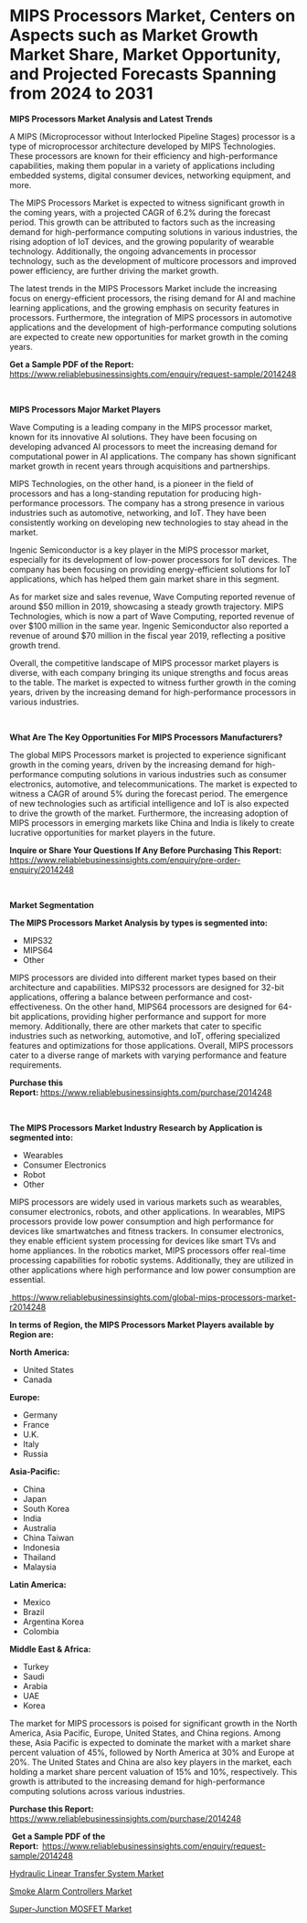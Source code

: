 <p><h1>MIPS Processors Market, Centers on Aspects such as Market Growth Market Share, Market Opportunity, and Projected Forecasts Spanning from 2024 to 2031</h1></p><p><strong>MIPS Processors Market Analysis and Latest Trends</strong></p>
<p><p>A MIPS (Microprocessor without Interlocked Pipeline Stages) processor is a type of microprocessor architecture developed by MIPS Technologies. These processors are known for their efficiency and high-performance capabilities, making them popular in a variety of applications including embedded systems, digital consumer devices, networking equipment, and more.</p><p>The MIPS Processors Market is expected to witness significant growth in the coming years, with a projected CAGR of 6.2% during the forecast period. This growth can be attributed to factors such as the increasing demand for high-performance computing solutions in various industries, the rising adoption of IoT devices, and the growing popularity of wearable technology. Additionally, the ongoing advancements in processor technology, such as the development of multicore processors and improved power efficiency, are further driving the market growth.</p><p>The latest trends in the MIPS Processors Market include the increasing focus on energy-efficient processors, the rising demand for AI and machine learning applications, and the growing emphasis on security features in processors. Furthermore, the integration of MIPS processors in automotive applications and the development of high-performance computing solutions are expected to create new opportunities for market growth in the coming years.</p></p>
<p><strong>Get a Sample PDF of the Report:&nbsp;</strong> <a href="https://www.reliablebusinessinsights.com/enquiry/request-sample/2014248">https://www.reliablebusinessinsights.com/enquiry/request-sample/2014248</a></p>
<p>&nbsp;</p>
<p><strong>MIPS Processors Major Market Players</strong></p>
<p><p>Wave Computing is a leading company in the MIPS processor market, known for its innovative AI solutions. They have been focusing on developing advanced AI processors to meet the increasing demand for computational power in AI applications. The company has shown significant market growth in recent years through acquisitions and partnerships. </p><p>MIPS Technologies, on the other hand, is a pioneer in the field of processors and has a long-standing reputation for producing high-performance processors. The company has a strong presence in various industries such as automotive, networking, and IoT. They have been consistently working on developing new technologies to stay ahead in the market.</p><p>Ingenic Semiconductor is a key player in the MIPS processor market, especially for its development of low-power processors for IoT devices. The company has been focusing on providing energy-efficient solutions for IoT applications, which has helped them gain market share in this segment.</p><p>As for market size and sales revenue, Wave Computing reported revenue of around $50 million in 2019, showcasing a steady growth trajectory. MIPS Technologies, which is now a part of Wave Computing, reported revenue of over $100 million in the same year. Ingenic Semiconductor also reported a revenue of around $70 million in the fiscal year 2019, reflecting a positive growth trend.</p><p>Overall, the competitive landscape of MIPS processor market players is diverse, with each company bringing its unique strengths and focus areas to the table. The market is expected to witness further growth in the coming years, driven by the increasing demand for high-performance processors in various industries.</p></p>
<p>&nbsp;</p>
<p><strong>What Are The Key Opportunities For MIPS Processors Manufacturers?</strong></p>
<p><p>The global MIPS Processors market is projected to experience significant growth in the coming years, driven by the increasing demand for high-performance computing solutions in various industries such as consumer electronics, automotive, and telecommunications. The market is expected to witness a CAGR of around 5% during the forecast period. The emergence of new technologies such as artificial intelligence and IoT is also expected to drive the growth of the market. Furthermore, the increasing adoption of MIPS processors in emerging markets like China and India is likely to create lucrative opportunities for market players in the future.</p></p>
<p><strong>Inquire or Share Your Questions If Any Before Purchasing This Report:</strong> <a href="https://www.reliablebusinessinsights.com/enquiry/pre-order-enquiry/2014248">https://www.reliablebusinessinsights.com/enquiry/pre-order-enquiry/2014248</a></p>
<p>&nbsp;</p>
<p><strong>Market Segmentation</strong></p>
<p><strong>The MIPS Processors Market Analysis by types is segmented into:</strong></p>
<p><ul><li>MIPS32</li><li>MIPS64</li><li>Other</li></ul></p>
<p><p>MIPS processors are divided into different market types based on their architecture and capabilities. MIPS32 processors are designed for 32-bit applications, offering a balance between performance and cost-effectiveness. On the other hand, MIPS64 processors are designed for 64-bit applications, providing higher performance and support for more memory. Additionally, there are other markets that cater to specific industries such as networking, automotive, and IoT, offering specialized features and optimizations for those applications. Overall, MIPS processors cater to a diverse range of markets with varying performance and feature requirements.</p></p>
<p><strong>Purchase this Report:&nbsp;</strong><a href="https://www.reliablebusinessinsights.com/purchase/2014248">https://www.reliablebusinessinsights.com/purchase/2014248</a></p>
<p>&nbsp;</p>
<p><strong>The MIPS Processors Market Industry Research by Application is segmented into:</strong></p>
<p><ul><li>Wearables</li><li>Consumer Electronics</li><li>Robot</li><li>Other</li></ul></p>
<p><p>MIPS processors are widely used in various markets such as wearables, consumer electronics, robots, and other applications. In wearables, MIPS processors provide low power consumption and high performance for devices like smartwatches and fitness trackers. In consumer electronics, they enable efficient system processing for devices like smart TVs and home appliances. In the robotics market, MIPS processors offer real-time processing capabilities for robotic systems. Additionally, they are utilized in other applications where high performance and low power consumption are essential.</p></p>
<p><a href="https://www.reliablebusinessinsights.com/global-mips-processors-market-r2014248">&nbsp;https://www.reliablebusinessinsights.com/global-mips-processors-market-r2014248</a></p>
<p><strong>In terms of Region, the MIPS Processors Market Players available by Region are:</strong></p>
<p>
    <p> <strong> North America: </strong>
        <ul>
            <li>United States</li>
            <li>Canada</li>
        </ul>
        </p> 
    <p> <strong> Europe: </strong>
        <ul>
            <li>Germany</li>
            <li>France</li>
            <li>U.K.</li>
            <li>Italy</li>
            <li>Russia</li>
        </ul>
        </p> 
    <p> <strong> Asia-Pacific: </strong>
        <ul>
            <li>China</li>
            <li>Japan</li>
            <li>South Korea</li>
            <li>India</li>
            <li>Australia</li>
            <li>China Taiwan</li>
            <li>Indonesia</li>
            <li>Thailand</li>
            <li>Malaysia</li>
        </ul>
        </p> 
    <p> <strong> Latin America: </strong>
        <ul>
            <li>Mexico</li>
            <li>Brazil</li>
            <li>Argentina Korea</li>
            <li>Colombia</li>
        </ul>
        </p> 
    <p> <strong> Middle East & Africa: </strong>
        <ul>
            <li>Turkey</li>
            <li>Saudi</li>
            <li>Arabia</li>
            <li>UAE</li>
            <li>Korea</li>
        </ul>
    </p>
    </p>
<p><p>The market for MIPS processors is poised for significant growth in the North America, Asia Pacific, Europe, United States, and China regions. Among these, Asia Pacific is expected to dominate the market with a market share percent valuation of 45%, followed by North America at 30% and Europe at 20%. The United States and China are also key players in the market, each holding a market share percent valuation of 15% and 10%, respectively. This growth is attributed to the increasing demand for high-performance computing solutions across various industries.</p></p>
<p><strong>Purchase this Report: </strong><a href="https://www.reliablebusinessinsights.com/purchase/2014248">https://www.reliablebusinessinsights.com/purchase/2014248</a></p>
<p>&nbsp;<strong>Get a Sample PDF of the Report:&nbsp;&nbsp;</strong><a href="https://www.reliablebusinessinsights.com/enquiry/request-sample/2014248">https://www.reliablebusinessinsights.com/enquiry/request-sample/2014248</a></p>
<p><strong></strong></p>
<p><p><a href="https://medium.com/@ndemosipul/hydraulic-linear-transfer-system-market-size-market-segmentation-market-trends-and-growth-433fda5179d7">Hydraulic Linear Transfer System Market</a></p><p><a href="https://medium.com/@henrykihn_12939/smoke-alarm-controllers-market-a-global-and-regional-analysis-focus-on-end-user-product-and-189105446fad">Smoke Alarm Controllers Market</a></p><p><a href="https://github.com/kulaberyasin52/Market-Research-Report-List-1/blob/main/super-junction-mosfet-market.md">Super-Junction MOSFET Market</a></p></p>
